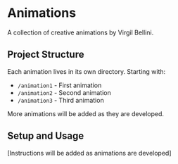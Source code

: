 # Animations

A collection of creative animations by Virgil Bellini.

## Project Structure

Each animation lives in its own directory. Starting with:

- `/animation1` - First animation
- `/animation2` - Second animation
- `/animation3` - Third animation

More animations will be added as they are developed.

## Setup and Usage

[Instructions will be added as animations are developed]
